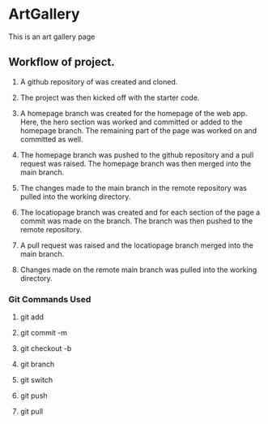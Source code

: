 # ArtGallery
This is an art gallery page

## Workflow of project.
1. A github repository of was created and cloned.
   
2. The project was then kicked off with the starter code.
   
3. A homepage branch was created for the homepage of the web app. Here, the hero section was worked and committed or added to the homepage branch. The remaining part of the page was worked on and committed as well.

4. The homepage branch was pushed to the github repository and a pull request was raised. The homepage branch was then merged into the main branch.
   
5. The changes made to the main branch in the remote repository was pulled into the working directory.

6. The locatiopage branch was created and for each section of the page a commit was made on the branch. The branch was then pushed to the remote repository.

7. A pull request was raised and the locatiopage branch merged into the main branch.

8. Changes made on the remote main branch was pulled into the working directory.  

### Git Commands Used
1. git add

2. git commit -m 
   
3. git checkout -b
 
4. git branch

5. git switch

6. git push

7. git pull
    
